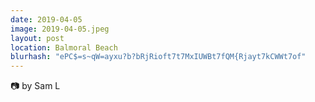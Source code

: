```yaml
---
date: 2019-04-05
image: 2019-04-05.jpeg
layout: post
location: Balmoral Beach
blurhash: "ePC$=s~qW=ayxu?b?bRjRioft7t7MxIUWBt7fQM{Rjayt7kCWWt7of"
---
```


📷 by Sam L
